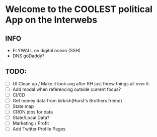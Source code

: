 # Welcome to the COOLEST political App on the Interwebs

## INFO

- FLYWALL on digital ocean (SSH)
- DNS goDaddy?

## TODO:

- [ ] UI Clean up / Make it look avg after KH just threw things all over it.
- [ ] Add modal when referencing outside current focus?
- [ ] CI/CD
- [ ] Get money data from kirkish(Hurst's Brothers friend)
- [ ] State map
- [ ] CRON jobs for data
- [ ] State/Local Data?
- [ ] Marketing / Profit
- [ ] Add Twitter Profile Pages
